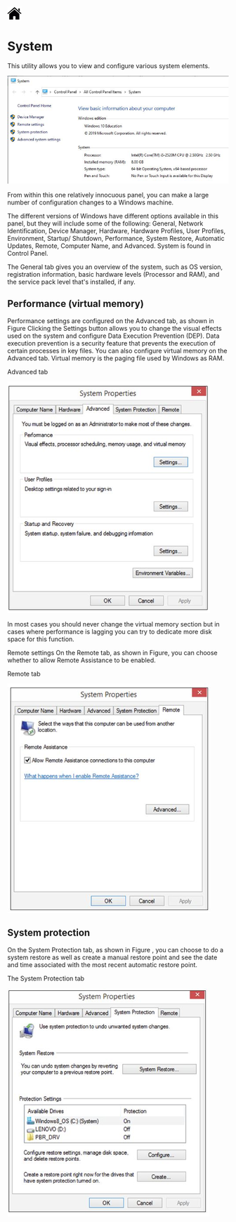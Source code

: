 [![Home](/img/home.jpg)](1.6_OS_win_ControlPanel.md)

# System

This utility allows you to view and configure various system elements. 

![Home](/img/f1.6_CP_system3.jpg)

From within this
one relatively innocuous panel, you can make a large number of configuration changes to
a Windows machine. 

The different versions of Windows have different options available
in this panel, but they will include some of the following: General, Network Identification,
Device Manager, Hardware, Hardware Profiles, User Profiles, Environment, Startup/
Shutdown, Performance, System Restore, Automatic Updates, Remote, Computer Name,
and Advanced. System is found in Control Panel.


The General tab gives you an overview of the system, such as OS version, registration
information, basic hardware levels (Processor and RAM), and the service pack level that's
installed, if any.

## Performance (virtual memory)

Performance settings are configured on the Advanced tab, as shown in Figure 
Clicking the Settings button allows you to change the visual effects used on the system
and configure Data Execution Prevention (DEP). Data execution prevention is a security
feature that prevents the execution of certain processes in key files. You can also configure
virtual memory on the Advanced tab. Virtual memory is the paging file used by Windows
as RAM.


Advanced tab

![Home](/img/f1.6_CP_system.jpg)


In most cases you should never change the virtual memory section but in cases where
performance is lagging you can try to dedicate more disk space for this function.

Remote settings
On the Remote tab, as shown in Figure, you can choose whether to allow Remote
Assistance to be enabled.

Remote tab

![Home](/img/f1.6_CP_system1.jpg)


## System protection

On the System Protection tab, as shown in Figure , you can choose to do a system
restore as well as create a manual restore point and see the date and time associated with
the most recent automatic restore point.

The System Protection tab

![Home](/img/f1.6_CP_system2.jpg)